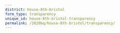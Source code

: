 ```yaml
---
district: house-8th-bristol
form_type: transparency
unique_id: house-8th-bristol-transparency
permalink: /2020bq/house-8th-bristol/transparency/
---
```

